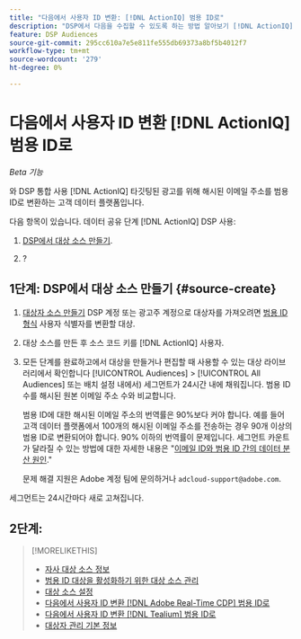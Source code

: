 ```yaml
---
title: "다음에서 사용자 ID 변환: [!DNL ActionIQ] 범용 ID로"
description: "DSP에서 다음을 수집할 수 있도록 하는 방법 알아보기 [!DNL ActionIQ] 자사 세그먼트."
feature: DSP Audiences
source-git-commit: 295cc610a7e5e811fe555db69373a8bf5b4012f7
workflow-type: tm+mt
source-wordcount: '279'
ht-degree: 0%

---
```


# 다음에서 사용자 ID 변환 [!DNL ActionIQ] 범용 ID로

*Beta 기능*

와 DSP 통합 사용 [!DNL ActionIQ] 타깃팅된 광고를 위해 해시된 이메일 주소를 범용 ID로 변환하는 고객 데이터 플랫폼입니다.

다음 항목이 있습니다. <!-- NN --> 데이터 공유 단계 [!DNL ActionIQ] DSP 사용:

1. [DSP에서 대상 소스 만들기](#source-create).

1. ?

## 1단계: DSP에서 대상 소스 만들기 {#source-create}

1. [대상자 소스 만들기](source-create.md) DSP 계정 또는 광고주 계정으로 대상자를 가져오려면 [범용 ID 형식](source-about.md) 사용자 식별자를 변환할 대상.

1. 대상 소스를 만든 후 소스 코드 키를 [!DNL ActionIQ] 사용자.

1. 모든 단계를 완료하고에서 대상을 만들거나 편집할 때 사용할 수 있는 대상 라이브러리에서 확인합니다 [!UICONTROL Audiences] > [!UICONTROL All Audiences] 또는 배치 설정 내에서) 세그먼트가 24시간 내에 채워집니다. 범용 ID 수를 해시된 원본 이메일 주소 수와 비교합니다.

   범용 ID에 대한 해시된 이메일 주소의 번역률은 90%보다 커야 합니다. 예를 들어 고객 데이터 플랫폼에서 100개의 해시된 이메일 주소를 전송하는 경우 90개 이상의 범용 ID로 변환되어야 합니다. 90% 이하의 번역률이 문제입니다. 세그먼트 카운트가 달라질 수 있는 방법에 대한 자세한 내용은 &quot;[이메일 ID와 범용 ID 간의 데이터 분산 원인](#universal-ids-data-variances).&quot;

   문제 해결 지원은 Adobe 계정 팀에 문의하거나 `adcloud-support@adobe.com`.

세그먼트는 24시간마다 새로 고쳐집니다.

## 2단계:

>[!MORELIKETHIS]
>
>* [자사 대상 소스 정보](/help/dsp/audiences/sources/source-about.md)
>* [범용 ID 대상을 활성화하기 위한 대상 소스 관리](source-manage.md)
>* [대상 소스 설정](source-settings.md)
>* [다음에서 사용자 ID 변환 [!DNL Adobe Real-Time CDP] 범용 ID로](/help/dsp/audiences/sources/source-adobe-rtcdp.md)
>* [다음에서 사용자 ID 변환 [!DNL Tealium] 범용 ID로](/help/dsp/audiences/sources/source-tealium.md)
>* [대상자 관리 기본 정보](/help/dsp/audiences/audience-about.md)

<!--
>* [Convert User IDs from [!DNL Optimizely] to Universal IDs](/help/dsp/audiences/sources/source-optimizely.md)
-->
